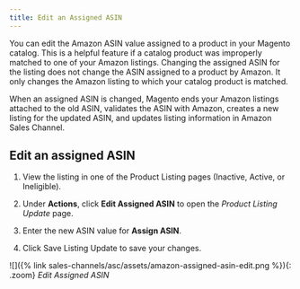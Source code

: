 ```yaml
---
title: Edit an Assigned ASIN
---
```


You can edit the Amazon ASIN value assigned to a product in your Magento catalog. This is a helpful feature if a catalog product was improperly matched to one of your Amazon listings. Changing the assigned ASIN for the listing does not change the ASIN assigned to a product by Amazon. It only changes the Amazon listing to which your catalog product is matched.

When an assigned ASIN is changed, Magento ends your Amazon listings attached to the old ASIN, validates the ASIN with Amazon, creates a new listing for the updated ASIN, and updates listing information in Amazon Sales Channel.

## Edit an assigned ASIN

1. View the listing in one of the Product Listing pages (Inactive, Active, or Ineligible).

1. Under **Actions**, click **Edit Assigned ASIN** to open the _Product Listing Update_ page.

1. Enter the new ASIN value for **Assign ASIN**.

1. Click <span class="btn">Save Listing Update</span> to save your changes.

![]({% link sales-channels/asc/assets/amazon-assigned-asin-edit.png %}){: .zoom}
_Edit Assigned ASIN_
